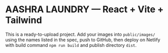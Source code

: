 # AASHRA LAUNDRY — React + Vite + Tailwind

This is a ready-to-upload project. Add your images into `public/images/` using the names listed in the spec, push to GitHub, then deploy on Netlify with build command `npm run build` and publish directory `dist`.
